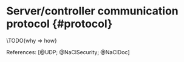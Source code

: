 Server/controller communication protocol {#protocol}
=========================================================================

\TODO{why => how}

References: [@UDP; @NaClSecurity; @NaClDoc]
